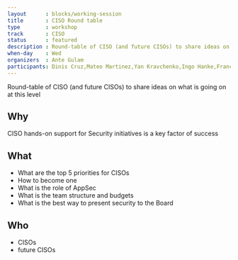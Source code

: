 ```yaml
---
layout      : blocks/working-session
title       : CISO Round table
type        : workshop
track       : CISO
status      : featured
description : Round-table of CISO (and future CISOs) to share ideas on what is going on at this level
when-day    : Wed
organizers  : Ante Gulam
participants: Dinis Cruz,Mateo Martinez,Yan Kravchenko,Ingo Hanke,Francois Raynaud, Robert Morschel
---
```


Round-table of CISO (and future CISOs) to share ideas on what is going on at this level

## Why

CISO hands-on support for Security initiatives is a key factor of success

## What

 - What are the top 5 priorities for CISOs
 - How to become one
 - What is the role of AppSec
 - What is the team structure and budgets
 - What is the best way to present security to the Board

## Who

- CISOs
- future CISOs
